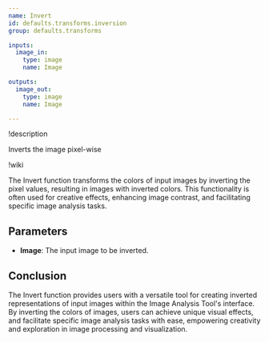 ```yaml
---
name: Invert
id: defaults.transforms.inversion
group: defaults.transforms

inputs:
  image_in:
    type: image
    name: Image

outputs:
  image_out:
    type: image
    name: Image

---
```


!description

Inverts the image pixel-wise

!wiki

The Invert function transforms the colors of input images by inverting the pixel values, resulting in images with inverted colors. This functionality is often used for creative effects, enhancing image contrast, and facilitating specific image analysis tasks.

## Parameters

- **Image**: The input image to be inverted.

## Conclusion

The Invert function provides users with a versatile tool for creating inverted representations of input images within the Image Analysis Tool's interface. By inverting the colors of images, users can achieve unique visual effects, and facilitate specific image analysis tasks with ease, empowering creativity and exploration in image processing and visualization.
